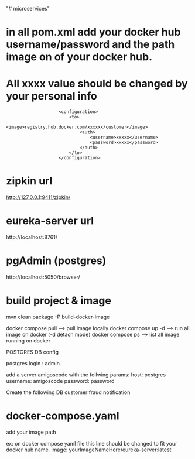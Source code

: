 "# microservices" 


# in all pom.xml add your docker hub username/password and the path image on of your docker hub.
# All xxxx value should be changed by your personal info
                        <configuration>
                            <to>
                                <image>registry.hub.docker.com/xxxxxx/customer</image>
                                <auth>
                                    <username>xxxxx</username>
                                    <password>xxxxx</password>
                                </auth>
                            </to>
                        </configuration>

# zipkin url

http://127.0.0.1:9411/zipkin/

# eureka-server url

http://localhost:8761/

# pgAdmin (postgres)

http://localhost:5050/browser/


# build project & image

mvn clean package -P build-docker-image

docker compose pull --> pull image locally
docker compose up -d --> run all image on docker (-d detach mode)
docker compose ps --> list all image running on docker


POSTGRES DB config

postgres login : admin

add a server amigoscode with the follwing params:
host: postgres
username: amigoscode
password: password

Create the following DB
customer
fraud
notification

# docker-compose.yaml

add your image path 

ex: on docker compose yaml file this line should be changed to fit your docker hub name.
    image: yourImageNameHere/eureka-server:latest
